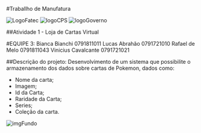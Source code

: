 
#Traballho de Manufatura 

![LogoFatec](http://fatecsantoandre.edu.br/images/logo.png)
![logoCPS](http://fatecsantoandre.edu.br/images/logo_centro.png)
![logoGoverno](http://fatecsantoandre.edu.br/images/logo_sp.png)

##Atividade 1 - Loja de Cartas Virtual

#EQUIPE 3:
Bianca Bianchi          0791811011
Lucas Abrahão		0791721010
Rafael de Melo 		0791811043
Vinicius Cavalcante	0791721021

##Descrição do projeto:
Desenvolvimento de um sistema que possibilite 
o armazenamento dos dados sobre cartas de Pokemon, 
dados como:

- Nome da carta; 
- Imagem;
- Id da Carta;
- Raridade da Carta;
- Series;
- Coleção da carta.

![imgFundo](https://pokemontcg.io/static/media/pokemon-minimalist.30bc8a16.png)
